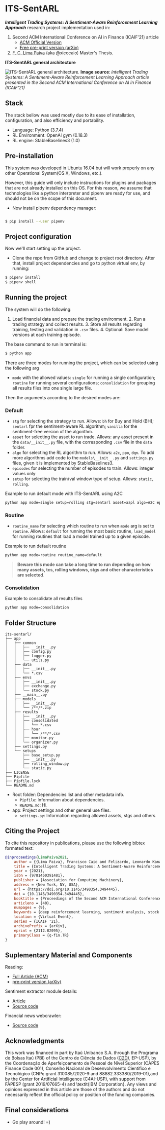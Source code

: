 # ITS-SentARL

***Intelligent Trading Systems: A Sentiment-Aware Reinforcement Learning Approach*** research project implementation used in:

1. Second ACM International Conference on AI in Finance (ICAIF'21) article
    - [ACM Official Version](https://dl.acm.org/doi/10.1145/3490354.3494445)
    - [Free pre-print version (arXiv)](https://arxiv.org/abs/2112.02095)
2. [F. C. Lima Paiva](https://www.linkedin.com/in/xicocaio/) (aka @xicocaio) Master's Thesis.

**ITS-SentARL general architecture**

![ITS-SentARL general architecture.](docs/static/img/general_architecture_line_v2_image.png?raw=true "Image source -> Intelligent Trading Systems: A Sentiment-Aware Reinforcement Learning Approach article presented in the Second ACM International Conference on AI in Finance (ICAIF'21)")
**Image source**: *Intelligent Trading Systems: A Sentiment-Aware Reinforcement Learning Approach article presented in the Second ACM International Conference on AI in Finance (ICAIF'21)*


## Stack

The stack bellow was used mostly due to its ease of installation, configuration, and also efficiency and portability.

* Language: Python (3.7.4)
* RL Environment: OpenAI gym (0.18.3)
* RL engine: StableBaselines3 (1.0)

## Pre-installation

This system was developed in Ubuntu 16.04 but will work properly on any other Operational System(OS X, Windows, etc.).

However, this guide will only include instructions for plugins and packages that are not already installed on this OS.
For this reason, we assume that technologies like a python interpreter and pipenv are ready for use, and should not be
on the scope of this document.

* Now install pipenv dependency manager:

```bash

$ pip install --user pipenv

```

## Project configuration

Now we'll start setting up the project.

* Clone the repo from GitHub and change to project root directory. After that, install project dependencies and go to
  python virtual env, by running:

```bash
$ pipenv install
$ pipenv shell
```

## Running the project

The system will do the following:
1. Load financial data and prepare the trading environment. 2. Run a trading strategy and collect results. 3. Store all
results regarding training, testing and validation in `.csv` files. 4. Optional: Save model versions at each training
episode.

The base command to run in terminal is:

```bash
$ python app
```

There are three modes for running the project, which can be selected using the following arg

* `mode` with the allowed values: `single` for running a single configuration; `routine` for running several
  configurations; `consolidation` for grouping all results files into one single large file.

Then the arguments according to the desired modes are:

### Default

* `stg` for selecting the strategy to run. Allows: `bh` for Buy and Hold (BH); `sentarl` fpr the sentiment-aware RL
  algorithm; `vanilla` for the sentiment-free version of the algorithm.
* `asset` for selecting the asset to run trade. Allows: any asset present in the `data/__init__.py` file, with the
  corresponding `.csv` file in the `data` folder.
* `algo` for selecting the RL algorithm to run. Allows: `a2c`, `ppo`, `dqn`. To add more algorithms add code to
  the `models\__init__.py` and `settings.py` files, given it is implemented by StableBaselines3.
* `episodes` for selecting the number of episodes to train. Allows: integer values only
* `setup` for selecting the train/val window type of setup. Allows: `static`, `rolling`.

Example to run default mode with ITS-SentARL using A2C

```bash
python app mode=single setup=rolling stg=sentarl asset=aapl algo=A2C episodes=1 setup='rolling'
```

### Routine

* `routine_name` for selecting which routine to run when `mode` arg is set to `routine`. Allows: `default` for running
  the most basic routine, `load_model` for running routines that load a model trained up to a given episode.

Example to run default routine

```bash
python app mode=routine routine_name=default
```

> **Beware this mode can take a long time to run depending on how many assets, tcs, rolling windows, stgs and other characteristics are selected.**

### Consolidation

Example to consolidate all results files

```bash
python app mode=consolidation
```


## Folder Structure

```
its-sentarl/
├── app
│   ├── common
│   │   ├── __init__.py
│   │   ├── config.py
│   │   ├── logger.py
│   │   └── utils.py
│   ├── data
│   │   ├── __init__.py
│   │   └── *.csv
│   ├── envs
│   │   ├── __init__.py
│   │   ├── exchange.py
│   │   └── stock.py
│   ├── __main__.py
│   ├── models
│   │   ├── __init__.py
│   │   └── /**/*.zip
│   ├── results
│   │   ├── __init__.py
│   │   ├── consolidated
│   │   │   └── *.csv
│   │   ├── hour
│   │   │   └── /**/*.csv
│   │   ├── monitor.py
│   │   └── organizer.py
│   ├── settings.py
│   └── setups
│       ├── base_setup.py
│       ├── __init__.py
│       ├── rolling_window.py
│       └── static.py
├── LICENSE
├── Pipfile
├── Pipfile.lock
└── README.md
```

* Root folder: Dependencies list and other metadata info.
  * `Pipfile`: Information about dependencies.
  * `README.md`: Hi.
* app: Project settings and other general use files.
  * `settings.py`: Information regarding allowed assets, stgs and others.


## Citing the Project

To cite this repository in publications, please use the following bibtex formated text:

```bibtex
@inproceedings{LimaPaiva2021,
    author = {{Lima Paiva}, Francisco Caio and Felizardo, Leonardo Kanashiro and Bianchi, Reinaldo Augusto da Costa Bianchi and Costa, Anna Helena Reali},
    title = {Intelligent Trading Systems: A Sentiment-Aware Reinforcement Learning Approach},
    year = {2021},
    isbn = {9781450391481},
    publisher = {Association for Computing Machinery},
    address = {New York, NY, USA},
    url = {https://doi.org/10.1145/3490354.3494445},
    doi = {10.1145/3490354.3494445},
    booktitle = {Proceedings of the Second ACM International Conference on AI in Finance},
    articleno = {40},
    numpages = {9},
    keywords = {deep reinforcement learning, sentiment analysis, stock markets},
    location = {Virtual Event},
    series = {ICAIF '21},
    archivePrefix = {arXiv},
    eprint = {2112.02095},
    primaryClass = {q-fin.TR}
}
```

## Suplementary Material and Components

Reading:
- [Full Article (ACM)](https://dl.acm.org/doi/10.1145/3490354.3494445)
- [pre-print version (arXiv)](https://arxiv.org/abs/2112.02095)

Sentiment extractor module details:
- [Article](https://www.researchgate.net/publication/339962669_Assessing_Regression-Based_Sentiment_Analysis_Techniques_in_Financial_Texts)
- [Source code](https://bit.ly/3kzau8G)

Financial news webcrawler:
- [Source code](https://github.com/xicocaio/financial_web_crawler)

## Acknowledgments

This work was financed in part by Itaú Unibanco S.A. through the Programa de Bolsas Itaú (PBI) of the Centro de Ciência de Dados ([C2D](http://c2d.poli.usp.br/)), EP-USP), by the Coordenação de Aperfeiçoamento de Pessoal de Nível Superior (CAPES Finance Code 001), Conselho Nacional de Desenvolvimento Científico e Tecnológico (CNPq  grant 310085/2020-9 and 88882.333380/2019-01),and by the Center for Artificial Intelligence (C4AI-USP), with support from FAPESP (grant 2019/07665-4) and \textit{IBM Corporation}.
Any views and opinions expressed in this article are those of the authors and do not necessarily reflect the official policy or position of the funding companies.

## Final considerations

* Go play around! =)
